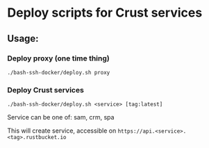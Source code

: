 # Deploy scripts for Crust services


## Usage:

### Deploy proxy (one time thing)
```
./bash-ssh-docker/deploy.sh proxy
```


### Deploy Crust services
```
./bash-ssh-docker/deploy.sh <service> [tag:latest]
```

Service can be one of: sam, crm, spa

This will create service, accessible on `https://api.<service>.<tag>.rustbucket.io`